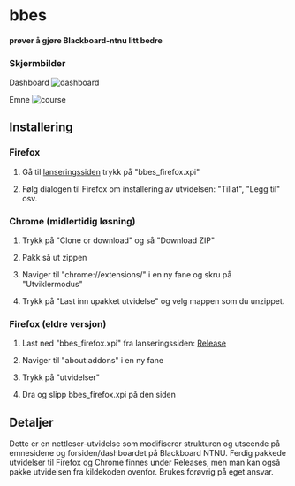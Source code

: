 # bbes
#### prøver å gjøre Blackboard-ntnu litt bedre

### Skjermbilder

Dashboard
![dashboard](https://user-images.githubusercontent.com/9072087/32926993-87bf8f34-cb4a-11e7-9b52-937d744cabe8.png)

Emne
![course](https://user-images.githubusercontent.com/9072087/32926997-8ddc0f96-cb4a-11e7-8aed-b42f0aafa3a5.png)

## Installering

### Firefox

1. Gå til [lanseringssiden](https://github.com/KaHole/bbes/releases/latest) trykk på "bbes_firefox.xpi"

2. Følg dialogen til Firefox om installering av utvidelsen: "Tillat", "Legg til" osv.

### Chrome (midlertidig løsning)

1. Trykk på "Clone or download" og så "Download ZIP"

2. Pakk så ut zippen

3. Naviger til "chrome://extensions/" i en ny fane og skru på "Utviklermodus"

4. Trykk på "Last inn upakket utvidelse" og velg mappen som du unzippet.

### Firefox (eldre versjon)

1. Last ned "bbes_firefox.xpi" fra lanseringssiden:
[Release](https://github.com/KaHole/bbes/releases/latest)

2. Naviger til "about:addons" i en ny fane

3. Trykk på "utvidelser"

4. Dra og slipp bbes_firefox.xpi på den siden

## Detaljer

Dette er en nettleser-utvidelse som modifiserer strukturen og utseende på emnesidene og forsiden/dashboardet på Blackboard NTNU. Ferdig pakkede utvidelser til Firefox og Chrome finnes under Releases, men man kan også pakke utvidelsen fra kildekoden ovenfor.
Brukes forøvrig på eget ansvar.
